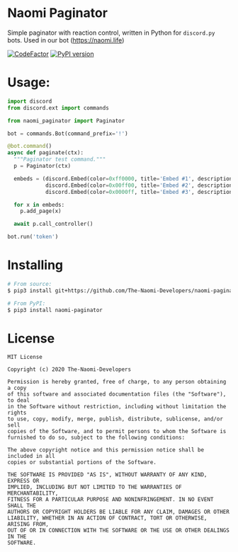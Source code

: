 # Naomi Paginator
Simple paginator with reaction control, written in Python for `discord.py` bots.
Used in our bot (https://naomi.life)

[![CodeFactor](https://www.codefactor.io/repository/github/the-naomi-developers/naomi-paginator/badge)](https://www.codefactor.io/repository/github/the-naomi-developers/naomi-paginator) 
[![PyPI version](https://badge.fury.io/py/naomi-paginator.svg)](https://badge.fury.io/py/naomi-paginator) 

# Usage:
```py
import discord
from discord.ext import commands

from naomi_paginator import Paginator

bot = commands.Bot(command_prefix='!')

@bot.command()
async def paginate(ctx):
  """Paginator test command."""
  p = Paginator(ctx)

  embeds = (discord.Embed(color=0xff0000, title='Embed #1', description='Test starts here'),
            discord.Embed(color=0x00ff00, title='Embed #2', description='Second embed...'),
            discord.Embed(color=0x0000ff, title='Embed #3', description='Last embed'))

  for x in embeds:
    p.add_page(x)

  await p.call_controller()

bot.run('token')
```

# Installing
```sh
# From source:
$ pip3 install git+https://github.com/The-Naomi-Developers/naomi-paginator

# From PyPI:
$ pip3 install naomi-paginator
```

# License
```
MIT License

Copyright (c) 2020 The-Naomi-Developers

Permission is hereby granted, free of charge, to any person obtaining a copy
of this software and associated documentation files (the "Software"), to deal
in the Software without restriction, including without limitation the rights
to use, copy, modify, merge, publish, distribute, sublicense, and/or sell
copies of the Software, and to permit persons to whom the Software is
furnished to do so, subject to the following conditions:

The above copyright notice and this permission notice shall be included in all
copies or substantial portions of the Software.

THE SOFTWARE IS PROVIDED "AS IS", WITHOUT WARRANTY OF ANY KIND, EXPRESS OR
IMPLIED, INCLUDING BUT NOT LIMITED TO THE WARRANTIES OF MERCHANTABILITY,
FITNESS FOR A PARTICULAR PURPOSE AND NONINFRINGEMENT. IN NO EVENT SHALL THE
AUTHORS OR COPYRIGHT HOLDERS BE LIABLE FOR ANY CLAIM, DAMAGES OR OTHER
LIABILITY, WHETHER IN AN ACTION OF CONTRACT, TORT OR OTHERWISE, ARISING FROM,
OUT OF OR IN CONNECTION WITH THE SOFTWARE OR THE USE OR OTHER DEALINGS IN THE
SOFTWARE.
```
